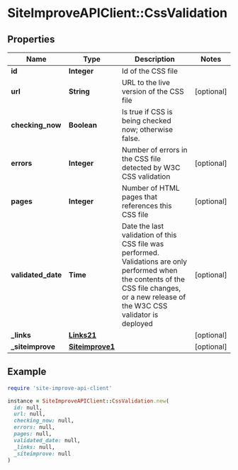 # SiteImproveAPIClient::CssValidation

## Properties

| Name | Type | Description | Notes |
| ---- | ---- | ----------- | ----- |
| **id** | **Integer** | Id of the CSS file |  |
| **url** | **String** | URL to the live version of the CSS file | [optional] |
| **checking_now** | **Boolean** | Is true if CSS is being checked now; otherwise false. |  |
| **errors** | **Integer** | Number of errors in the CSS file detected by W3C CSS validation | [optional] |
| **pages** | **Integer** | Number of HTML pages that references this CSS file | [optional] |
| **validated_date** | **Time** | Date the last validation of this CSS file was performed. Validations are only performed when the contents of the CSS file changes, or a new release of the W3C CSS validator is deployed | [optional] |
| **_links** | [**Links21**](Links21.md) |  | [optional] |
| **_siteimprove** | [**Siteimprove1**](Siteimprove1.md) |  | [optional] |

## Example

```ruby
require 'site-improve-api-client'

instance = SiteImproveAPIClient::CssValidation.new(
  id: null,
  url: null,
  checking_now: null,
  errors: null,
  pages: null,
  validated_date: null,
  _links: null,
  _siteimprove: null
)
```

